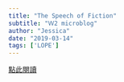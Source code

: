 ```yaml
---
title: "The Speech of Fiction"
subtitle: "Ｗ2 microblog"
author: "Jessica"
date: "2019-03-14"
tags: ['LOPE']
---
```


<a href="https://collabin2.netlify.com/w2-jessical.html" target="_blank">點此閱讀</a>

